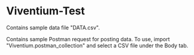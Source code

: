 # Viventium-Test

Contains sample data file "DATA.csv".

Contains sample Postman request for posting data.  To use, import "Viventium.postman_collection" and select a CSV file under the Body tab.
